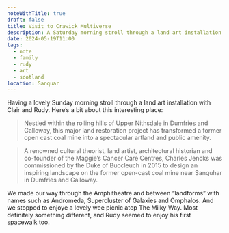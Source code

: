 ```yaml
---
noteWithTitle: true
draft: false
title: Visit to Crawick Multiverse
description: A Saturday morning stroll through a land art installation with Clair and Rudy
date: 2024-05-19T11:00
tags:
  - note
  - family
  - rudy
  - art
  - scotland
location: Sanquar
---
```

Having a lovely Sunday morning stroll through a land art installation with Clair and Rudy. Here’s a bit about this interesting place:

> Nestled within the rolling hills of Upper Nithsdale in Dumfries and Galloway, this major land restoration project has transformed a former open cast coal mine into a spectacular artland and public amenity.

> A renowned cultural theorist, land artist, architectural historian and co-founder of the Maggie’s Cancer Care Centres, Charles Jencks was commissioned by the Duke of Buccleuch in 2015 to design an inspiring landscape on the former open-cast coal mine near Sanquhar in Dumfries and Galloway.

We made our way through the Amphitheatre and between “landforms” with names such as Andromeda, Supercluster of Galaxies and Omphalos. And we stopped to enjoye a lovely wee picnic atop The Milky Way. Most definitely something different, and Rudy seemed to enjoy his first spacewalk too. 

